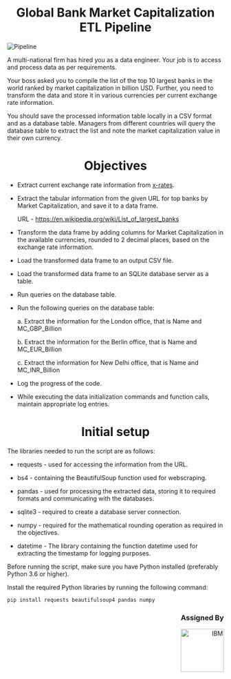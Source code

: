 <h1 align="center">Global Bank Market Capitalization ETL Pipeline</h1>
   
![Pipeline](https://i.imgur.com/nNukcJ0.png)

A multi-national firm has hired you as a data engineer. Your job is to access and process data as per requirements.

Your boss asked you to compile the list of the top 10 largest banks in the world ranked by market capitalization in billion USD. Further, you need to transform the data and store it in various currencies per current exchange rate information.

You should save the processed information table locally in a CSV format and as a database table. Managers from different countries will query the database table to extract the list and note the market capitalization value in their own currency.


<h1 align="center">Objectives</h1>

- Extract current exchange rate information from [x-rates](https://www.x-rates.com/).

- Extract the tabular information from the given URL for top banks by Market Capitalization, and save it to a data frame.

   URL - https://en.wikipedia.org/wiki/List_of_largest_banks
  
- Transform the data frame by adding columns for Market Capitalization in the available currencies, rounded to 2 decimal places, based on the exchange rate information.

- Load the transformed data frame to an output CSV file.

- Load the transformed data frame to an SQLite database server as a table.

- Run queries on the database table.

- Run the following queries on the database table:
  
  a. Extract the information for the London office, that is Name and MC_GBP_Billion

  b. Extract the information for the Berlin office, that is Name and MC_EUR_Billion

  c. Extract the information for New Delhi office, that is Name and MC_INR_Billion
  
- Log the progress of the code.

- While executing the data initialization commands and function calls, maintain appropriate log entries.


<h1 align="center">Initial setup</h1>

The libraries needed to run the script are as follows:

- requests - used for accessing the information from the URL.

- bs4 - containing the BeautifulSoup function used for webscraping.

- pandas - used for processing the extracted data, storing it to required formats and communicating with the databases.

- sqlite3 - required to create a database server connection.

- numpy - required for the mathematical rounding operation as required in the objectives.

- datetime - The library containing the function datetime used for extracting the timestamp for logging purposes.

Before running the script, make sure you have Python installed (preferably Python 3.6 or higher).

Install the required Python libraries by running the following command:

```bash
pip install requests beautifulsoup4 pandas numpy
```


<h3 align="right">Assigned By</h3>
<p align="right">
  <a href="https://www.coursera.org/account/accomplishments/verify/TG89DJFGV7VD?utm_source=link&utm_medium=certificate&utm_content=cert_image&utm_campaign=sharing_cta&utm_product=course" title="View Certificate from IBM on Coursera">
    <img width="100" src="https://img.icons8.com/nolan/64/ibm.png" alt="IBM" />
  </a>
</p>

